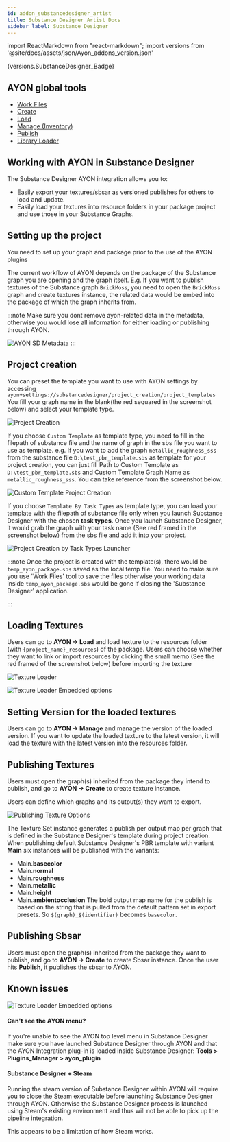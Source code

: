 ```yaml
---
id: addon_substancedesigner_artist
title: Substance Designer Artist Docs
sidebar_label: Substance Designer
---
```


import ReactMarkdown from "react-markdown";
import versions from '@site/docs/assets/json/Ayon_addons_version.json'

<ReactMarkdown>
{versions.SubstanceDesigner_Badge}
</ReactMarkdown>

## AYON global tools

-   [Work Files](artist_tools_workfiles.md)
-   [Create](artist_tools_creator.md)
-   [Load](artist_tools_loader.md)
-   [Manage (Inventory)](artist_tools_inventory.md)
-   [Publish](artist_tools_publisher.md)
-   [Library Loader](artist_tools_library_loader.md)

## Working with AYON in Substance Designer

The Substance Designer AYON integration allows you to:
- Easily export your textures/sbsar as versioned publishes for others to load and update.
- Easily load your textures into resource folders in your package project and use those
    in your Substance Graphs.

## Setting up the project

You need to set up your graph and package prior to the use of the AYON plugins

The current workflow of AYON depends on the package of the Substance graph you are opening
and the graph itself.
E.g. If you want to publish textures of the Substance graph `BrickMoss`, you need to
open the `BrickMoss` graph and create textures instance, the related data would be embed into
the package of which the graph inherits from.

:::note
Make sure you dont remove ayon-related data in the metadata, otherwise you would lose all
information for either loading or publishing through AYON.

![AYON SD Metadata](assets/substance_designer_ayon_metadata.png)
:::

## Project creation
You can preset the template you want to use with AYON settings by accessing
`ayon+settings://substancedesigner/project_creation/project_templates`
You fill your graph name in the blank(the red sequared in the screenshot below)
and select your template type.

![Project Creation](assets/substance_designer_project_creation_ayon_setting.png)

If you choose `Custom Template` as template type, you need to fill in the
filepath of substance file and the name of graph in the sbs file you want to use
as template.
e.g. If you want to add the graph `metallic_roughness_sss` from the substance file
`D:\test_pbr_template.sbs` as template for your project creation, you can just fill
Path to Custom Template as `D:\test_pbr_template.sbs` and Custom Template Graph Name
as `metallic_roughness_sss`. You can take reference from the screenshot below.

![Custom Template Project Creation](assets/substance_designer_custom_template_project_creation.png)

If you choose `Template By Task Types` as template type, you can load your template with
the filepath of substance file only when you launch Substance Designer with the
chosen **task types**. Once you launch Substance Designer, it would grab the graph with your task
name (See red framed in the screenshot below) from the sbs file and add it into your project.

![Project Creation by Task Types Launcher](assets/substance_designer_project_creation_task_types.png)

:::note
Once the project is created with the template(s), there would be `temp_ayon_package.sbs`
saved as the local temp file. You need to make sure you use 'Work Files' tool to save the files otherwise
your working data inside `temp_ayon_package.sbs` would be gone if closing the 'Substance Designer' application.

:::

## Loading Textures

Users can go to **AYON -> Load** and load texture to the resources folder
(with `{project_name}_resources`) of the package.
Users can choose whether they want to link or import resources by clicking the small memo
(See the red framed of the screenshot below) before importing the texture

![Texture Loader](assets/substance_designer_texture_loader_option.png)

![Texture Loader Embedded options](assets/substance_designer_embedded_options_for_texture_loader.png)

## Setting Version for the loaded textures

Users can go to **AYON -> Manage** and manage the version of the loaded version.
If you want to update the loaded texture to the latest version, it will load the texture
with the latest version into the resources folder.

## Publishing Textures

Users must open the graph(s) inherited from the package they intend to publish,
and go to **AYON -> Create** to create texture instance.

Users can define which graphs and its output(s) they want to export.

![Publishing Texture Options](assets/substance_designer_publish_texture_options.png)

The Texture Set instance generates a publish per output map per graph that is defined in
the Substance Designer's template during project creation.
When publishing default Substance Designer's PBR template with variant **Main** six
instances will be published with the variants:
- Main.**basecolor**
- Main.**normal**
- Main.**roughness**
- Main.**metallic**
- Main.**height**
- Main.**ambientocclusion**
The bold output map name for the publish is based on the string that is pulled
from the default pattern set in export presets.
So `$(graph)_$(identifier)` becomes `basecolor`.

## Publishing Sbsar

Users must open the graph(s) inherited from the package
they want to publish, and go to **AYON -> Create** to create Sbsar instance.
Once the user hits **Publish**, it publishes the sbsar to AYON.

## Known issues

![Texture Loader Embedded options](assets/substance_designer_ayon_menu.png)

#### Can't see the AYON menu?

If you're unable to see the AYON top level menu in Substance Designer make
sure you have launched Substance Designer through AYON and that the AYON
Integration plug-in is loaded inside Substance Designer: **Tools > Plugins_Manager > ayon_plugin**

#### Substance Designer + Steam

Running the steam version of Substance Designer within AYON will require you
to close the Steam executable before launching Substance Designer through AYON.
Otherwise the Substance Designer process is launched using Steam's existing
environment and thus will not be able to pick up the pipeline integration.

This appears to be a limitation of how Steam works.
